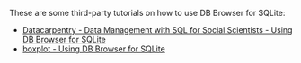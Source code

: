These are some third-party tutorials on how to use DB Browser for SQLite:
* [Datacarpentry - Data Management with SQL for Social Scientists - Using DB Browser for SQLite](https://datacarpentry.org/sql-socialsci/02-db-browser/index.html)
* [boxplot - Using DB Browser for SQLite](https://www.boxplotanalytics.com/using-db-browser-for-sqlite/)